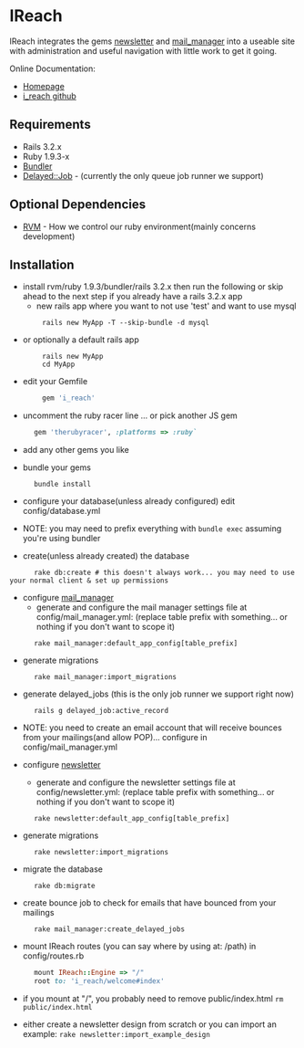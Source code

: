 IReach
======

IReach integrates the gems [newsletter](https://github.com/LoneStarInternet/newsletter/) and [mail_manager](https://github.com/LoneStarInternet/mail_manager) into a useable site with administration and useful navigation with little work to get it going.

Online Documentation: 
* [Homepage](http://ireachnews.com)
* [i_reach github](https://github.com/LoneStarInternet/i_reach/wiki)

Requirements
------------

* Rails 3.2.x
* Ruby 1.9.3-x
* [Bundler](http://bundler.io)
* [Delayed::Job](https://github.com/collectiveidea/delayed_job/) - (currently the only queue job runner we support)

Optional Dependencies
---------------------
* [RVM](http://rvm.io) - How we control our ruby environment(mainly concerns development)

Installation
-----------
* install rvm/ruby 1.9.3/bundler/rails 3.2.x then run the following or skip ahead to the next step if you already have a rails 3.2.x app
  * new rails app where you want to not use 'test' and want to use mysql
```
        rails new MyApp -T --skip-bundle -d mysql
```
  * or optionally a default rails app
```
        rails new MyApp
        cd MyApp
```

* edit your Gemfile
```ruby
        gem 'i_reach'
```
  * uncomment the ruby racer line ... or pick another JS gem
```ruby   
      gem 'therubyracer', :platforms => :ruby`
```
  * add any other gems you like

* bundle your gems
```
      bundle install
```
* configure your database(unless already configured) edit config/database.yml

* NOTE: you may need to prefix everything with `bundle exec` assuming you're using bundler

* create(unless already created) the database
```
      rake db:create # this doesn't always work... you may need to use your normal client & set up permissions
```
* configure [mail_manager](https://github.com/LoneStarInternet/mail_manager)
  * generate and configure the mail manager settings file at config/mail_manager.yml: (replace table prefix with something... or nothing if you don't want to scope it)
```
      rake mail_manager:default_app_config[table_prefix]
```
  * generate migrations
```
      rake mail_manager:import_migrations
```
  * generate delayed_jobs (this is the only job runner we support right now)
```
      rails g delayed_job:active_record
```
  * NOTE: you need to create an email account that will receive bounces from your mailings(and allow POP)... configure in config/mail_manager.yml

* configure [newsletter](https://github.com/LoneStarInternet/newsletter)
  * generate and configure the newsletter settings file at config/newsletter.yml: (replace table prefix with something... or nothing if you don't want to scope it)
```
      rake newsletter:default_app_config[table_prefix]
```
  * generate migrations
```
      rake newsletter:import_migrations
```
* migrate the database
```
      rake db:migrate
```
* create bounce job to check for emails that have bounced from your mailings
```
      rake mail_manager:create_delayed_jobs
```
* mount IReach routes (you can say where by using at: /path) in config/routes.rb
```ruby
      mount IReach::Engine => "/"
      root to: 'i_reach/welcome#index'
```

* if you mount at "/", you probably need to remove public/index.html
  `rm public/index.html`

* either create a newsletter design from scratch or you can import an example:
  `rake newsletter:import_example_design`

